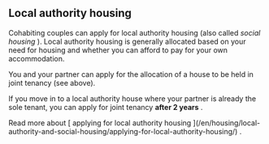 ##  Local authority housing

Cohabiting couples can apply for local authority housing (also called _social
housing_ ). Local authority housing is generally allocated based on your need
for housing and whether you can afford to pay for your own accommodation.

You and your partner can apply for the allocation of a house to be held in
joint tenancy (see above).

If you move in to a local authority house where your partner is already the
sole tenant, you can apply for joint tenancy **after 2 years** .

Read more about [ applying for local authority housing ](/en/housing/local-
authority-and-social-housing/applying-for-local-authority-housing/) .
